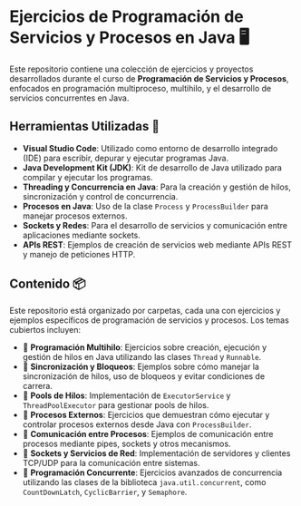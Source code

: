 # Ejercicios de Programación de Servicios y Procesos en Java 🖥️

Este repositorio contiene una colección de ejercicios y proyectos desarrollados durante el curso de **Programación de Servicios y Procesos**, enfocados en programación multiproceso, multihilo, y el desarrollo de servicios concurrentes en Java.

## Herramientas Utilizadas 🧰

- **Visual Studio Code**: Utilizado como entorno de desarrollo integrado (IDE) para escribir, depurar y ejecutar programas Java.
- **Java Development Kit (JDK)**: Kit de desarrollo de Java utilizado para compilar y ejecutar los programas.
- **Threading y Concurrencia en Java**: Para la creación y gestión de hilos, sincronización y control de concurrencia.
- **Procesos en Java**: Uso de la clase `Process` y `ProcessBuilder` para manejar procesos externos.
- **Sockets y Redes**: Para el desarrollo de servicios y comunicación entre aplicaciones mediante sockets.
- **APIs REST**: Ejemplos de creación de servicios web mediante APIs REST y manejo de peticiones HTTP.

## Contenido 📦

Este repositorio está organizado por carpetas, cada una con ejercicios y ejemplos específicos de programación de servicios y procesos. Los temas cubiertos incluyen:

- 📁 **Programación Multihilo**: Ejercicios sobre creación, ejecución y gestión de hilos en Java utilizando las clases `Thread` y `Runnable`.
- 📁 **Sincronización y Bloqueos**: Ejemplos sobre cómo manejar la sincronización de hilos, uso de bloqueos y evitar condiciones de carrera.
- 📁 **Pools de Hilos**: Implementación de `ExecutorService` y `ThreadPoolExecutor` para gestionar pools de hilos.
- 📁 **Procesos Externos**: Ejercicios que demuestran cómo ejecutar y controlar procesos externos desde Java con `ProcessBuilder`.
- 📁 **Comunicación entre Procesos**: Ejemplos de comunicación entre procesos mediante pipes, sockets y otros mecanismos.
- 📁 **Sockets y Servicios de Red**: Implementación de servidores y clientes TCP/UDP para la comunicación entre sistemas.
- 📁 **Programación Concurrente**: Ejercicios avanzados de concurrencia utilizando las clases de la biblioteca `java.util.concurrent`, como `CountDownLatch`, `CyclicBarrier`, y `Semaphore`.